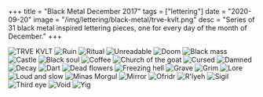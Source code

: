 +++
title = "Black Metal December 2017"
tags = ["lettering"]
date = "2020-09-20"
image = "/img/lettering/black-metal/trve-kvlt.png"
desc = "Series of 31 black metal inspired lettering pieces, one for every day of the month of December."
+++

![TRVE KVLT](/img/lettering/black-metal/trve-kvlt.png "TRVE KVLT")
![Ruin](/img/lettering/black-metal/ruin.png "Ruin")
![Ritual](/img/lettering/black-metal/ritual.png "Ritual")
![Unreadable](/img/lettering/black-metal/unreadable.png "Unreadable")
![Doom](/img/lettering/black-metal/doom.png "Doom")
![Black mass](/img/lettering/black-metal/black-mass.png "Black mass")
![Castle](/img/lettering/black-metal/castle.png "Castle")
![Black soul](/img/lettering/black-metal/black-soul.png "Black soul")
![Coffee](/img/lettering/black-metal/coffee.png "Coffee")
![Church of the goat](/img/lettering/black-metal/church-of-the-goat.png "Church of the goat")
![Cursed](/img/lettering/black-metal/cursed.png "Cursed")
![Damned](/img/lettering/black-metal/damned.png "Damned")
![Decay](/img/lettering/black-metal/decay.png "Decay")
![Dart](/img/lettering/black-metal/dart.png "Dart")
![Dead flowers](/img/lettering/black-metal/dead-flowers.png "Dead flowers")
![Freezing hell](/img/lettering/black-metal/freezing-hell.png "Freezing hell")
![Grave](/img/lettering/black-metal/grave.png "Grave")
![Grim](/img/lettering/black-metal/grim.png "Grim")
![Lore](/img/lettering/black-metal/lore.png "Lore")
![Loud and slow](/img/lettering/black-metal/loud-slow.png "Loud and slow")
![Minas Morgul](/img/lettering/black-metal/minas-morgul.png "Minas Morgul")
![Mirror](/img/lettering/black-metal/mirror.png "Mirror")
![Ofridr](/img/lettering/black-metal/ofridr.png "Ofridr")
![R'lyeh](/img/lettering/black-metal/rlyeh.png "R'lyeh")
![Sigil](/img/lettering/black-metal/sigil.png "Sigil")
![Third eye](/img/lettering/black-metal/third-eye.png "Third eye")
![Void](/img/lettering/black-metal/void.png "Void")
![Yig](/img/lettering/black-metal/yig.png "Yig")
